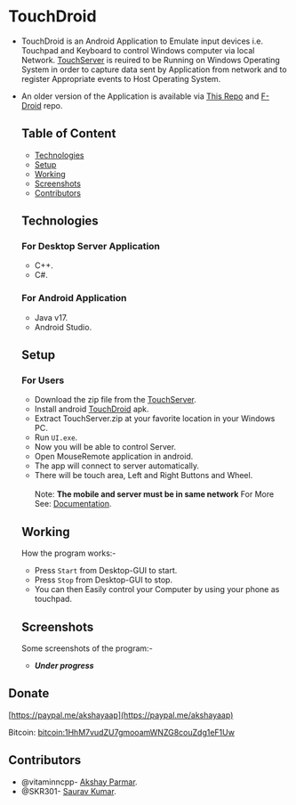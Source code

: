 # TouchDroid

- TouchDroid is an Android Application to Emulate input devices i.e. Touchpad and Keyboard to control Windows computer via local Network. [TouchServer](https://www.github.com/Akshayaap/TouchServer) is reuired to be Running on Windows Operating System in order to capture data sent by Application from network and to register Appropriate events to Host Operating System.
- An older version of the Application is available via [This Repo](https://apt.izzysoft.de/fdroid/index/apk/com.akshayaap.touchdroid) and [F-Droid](https://f-droid.org/packages/com.akshayaap.touchdroid) repo.
  
  ## Table of Content
  - [Technologies](#technologies)
  - [Setup](#setup)
  - [Working](#working)
  - [Screenshots](#screenshots)
  - [Contributors](#contributors)
  
  ## Technologies
  ### For Desktop Server Application
  - C++.
  - C#.

  ### For Android Application
  - Java v17.
  - Android Studio.
  
  ## Setup
  ### For Users
  - Download the zip file from the [TouchServer](https://www.github.com/vitaminncpp/TouchServer).
  - Install android [TouchDroid](https://wwww.github.com/Akshayaap/TouchDroid) apk.
  - Extract TouchServer.zip at your favorite location in your Windows PC.
  - Run `UI.exe`.
  - Now you will be able to control Server.
  - Open MouseRemote application in android.
  - The app will connect to server automatically.
  - There will be touch area, Left and Right Buttons and Wheel.
  <br/><br/>
  Note: **The mobile and server must be in same network**
  For More See: [Documentation](https://www.github.com/vitaminncpp/Documentation).
  
  ## Working
  How the program works:-
  - Press `Start` from Desktop-GUI to start.
  - Press `Stop` from Desktop-GUI to stop.
  - You can then Easily control your Computer by using your phone as touchpad.
  
  ## Screenshots
  Some screenshots of the program:-
  - ***Under progress***
  
## Donate

[https://paypal.me/akshayaap](https://paypal.me/akshayaap)

Bitcoin: [bitcoin:1HhM7vudZU7gmooamWNZG8couZdg1eF1Uw](bitcoin:1HhM7vudZU7gmooamWNZG8couZdg1eF1Uw)

  ## Contributors
  - @vitaminncpp- [Akshay Parmar](https://github.com/vitaminncpp).
  - @SKR301- [Saurav Kumar](https://github.com/SKR301).
